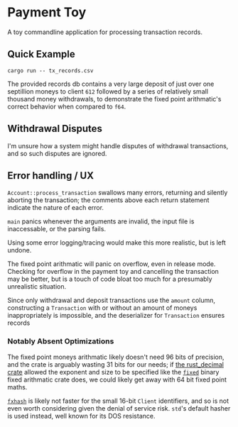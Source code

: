 # Payment Toy
A toy commandline application for processing transaction records.

## Quick Example
```
cargo run -- tx_records.csv
```
The provided records db contains a very large deposit of just over one
septillion moneys to client `612` followed by a series of relatively
small thousand money withdrawals, to demonstrate the fixed point
arithmatic's correct behavior when compared to `f64`.

## Withdrawal Disputes
I'm unsure how a system might handle disputes of withdrawal
transactions, and so such disputes are ignored.


## Error handling / UX
`Account::process_transaction` swallows many errors, returning and
silently aborting the transaction; the comments above each return
statement  indicate the nature of each error.

`main` panics whenever the arguments are invalid, the input file is
inaccessable, or the parsing fails.

Using some error logging/tracing would make this more realistic, but is
left undone.

The fixed point arithmatic will panic on overflow, even in release
mode. Checking for overflow in the payment toy and cancelling the
transaction may be better, but is a touch of code bloat too much for a
presumably unrealistic situation.

Since only withdrawal and deposit transactions use the `amount` column,
constructing a `Transaction` with or without an amount of moneys
inappropriately is impossible, and the deserializer for `Transaction`
ensures records 


### Notably Absent Optimizations
The fixed point moneys arithmatic likely doesn't need 96 bits of
precision, and the crate is arguably wasting 31 bits for our needs; if
[the rust_decimal crate](https://crates.io/crates/rust_decimal) allowed
the exponent and size to be specified like the
[`fixed`](https://crates.io/crates/fixed) binary fixed arithmatic crate
does, we could likely get away with 64 bit fixed point maths.

[`fxhash`](https://crates.io/crates/fxhash) is likely not faster for
the small 16-bit `Client` identifiers, and so is not even worth
considering given the denial of service risk. `std`'s default hasher is
used instead, well known for its DOS resistance.
